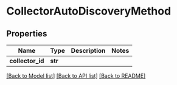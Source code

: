 # CollectorAutoDiscoveryMethod

## Properties
Name | Type | Description | Notes
------------ | ------------- | ------------- | -------------
**collector_id** | **str** |  | 

[[Back to Model list]](../README.md#documentation-for-models) [[Back to API list]](../README.md#documentation-for-api-endpoints) [[Back to README]](../README.md)

